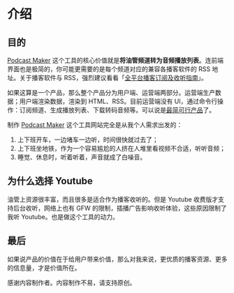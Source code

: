 # 介绍

## 目的

[Podcast Maker](https://pcmaker.club/) 这个工具的核心价值就是**将油管频道转为音频播放列表**。连前端界面也是极简的，你可能更需要的是每个频道对应的兼容各播客软件的 RSS 地址。关于播客软件与 RSS，强烈建议看看「[全平台播客订阅及收听指南](https://sspai.com/post/57960)」。

如果这算是一个产品，那么整个产品分为用户端、运营端两部分。运营端生产数据；用户端渲染数据，渲染到 HTML、RSS。目前运营端没有 UI，通过命令行操作：订阅频道、生成播放列表、下载转码音频等。可以说是[最简可行产品](https://en.wikipedia.org/wiki/Minimum_viable_product)了。

制作 [Podcast Maker](https://pcmaker.club/) 这个工具网站完全是从我个人需求出发的：

1. 上下班开车，一边堵车一边听，时间很快就过去了；
2. 上下班坐地铁，作为一个容易尴尬的人挤在人堆里看视频不合适，听听音频；
3. 睡觉、休息时，听着听着，声音就成了白噪音。

## 为什么选择 Youtube

油管上资源很丰富，而且很多是适合作为播客收听的。但是 Youtube 收费版才支持后台收听，网络上也有 GFW 的限制，插播广告影响收听体验，这些原因限制了我听 Youtube。也是做这个工具的动力。

## 最后

如果说产品的价值在于给用户带来价值，那么对我来说，更优质的播客资源、更多的信息量，才是价值所在。

感谢内容制作者。内容制作不易，请支持原创。







